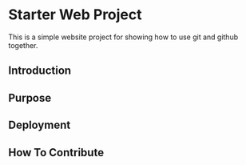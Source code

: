 # Starter Web Project

This is a simple website project for showing 
how to use git and github together.

## Introduction

## Purpose

## Deployment

## How To Contribute